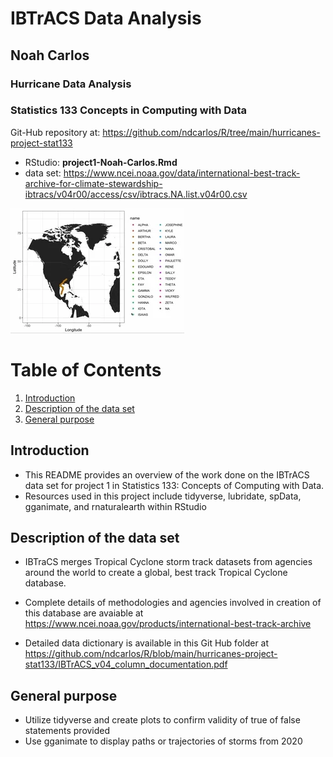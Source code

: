 # IBTrACS Data Analysis


## Noah Carlos

### Hurricane Data Analysis
### Statistics 133 Concepts in Computing with Data

Git-Hub repository at: https://github.com/ndcarlos/R/tree/main/hurricanes-project-stat133

- RStudio: **project1-Noah-Carlos.Rmd**
- data set: https://www.ncei.noaa.gov/data/international-best-track-archive-for-climate-stewardship-ibtracs/v04r00/access/csv/ibtracs.NA.list.v04r00.csv

![](https://github.com/ndcarlos/R/blob/main/hurricanes-project-stat133/hurricane.webp)


# Table of Contents

1. [Introduction](#introduction)
2. [Description of the data set](#dataset)
3. [General purpose](#general-purpose)


## <a name="introduction"></a> Introduction 

- This README provides an overview of the work done on the IBTrACS data set for project 1 in Statistics 133: Concepts of Computing with Data.
- Resources used in this project include tidyverse, lubridate, spData, gganimate, and rnaturalearth within RStudio
  

## <a name="dataset"> </a> Description of the data set

- IBTraCS merges Tropical Cyclone storm track datasets from agencies around the world to create a global, best track Tropical Cyclone database.
  
- Complete details of methodologies and agencies involved in creation of this database are avaiable at https://www.ncei.noaa.gov/products/international-best-track-archive

- Detailed data dictionary is available in this Git Hub folder at https://github.com/ndcarlos/R/blob/main/hurricanes-project-stat133/IBTrACS_v04_column_documentation.pdf


## <a name="general-purpose"></a> General purpose

- Utilize tidyverse and create plots to confirm validity of true of false statements provided
- Use gganimate to display paths or trajectories of storms from 2020 
